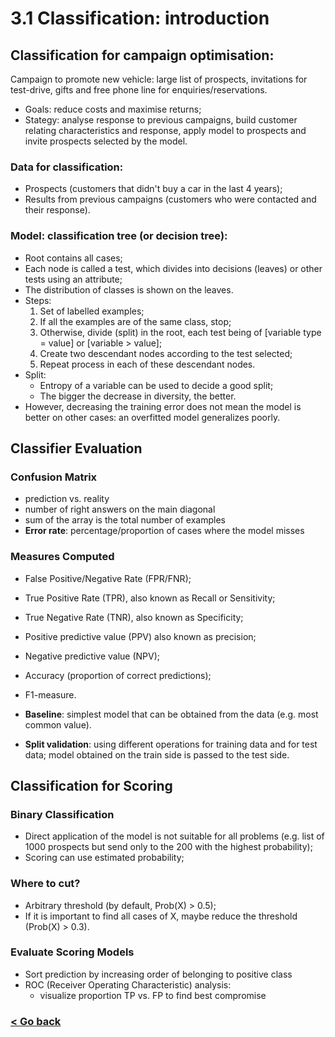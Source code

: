 # 3.1 Classification: introduction
## Classification for campaign optimisation:

Campaign to promote new vehicle: large list of prospects, invitations for test-drive, gifts and free phone line for enquiries/reservations.
-   Goals: reduce costs and maximise returns;
-   Stategy: analyse response to previous campaigns, build customer relating characteristics and response, apply model to prospects and invite prospects selected by the model.

### Data for classification:
-   Prospects (customers that didn't buy a car in the last 4 years);
-   Results from previous campaigns (customers who were contacted and their response).

### Model: classification tree (or decision tree):
-   Root contains all cases;
-   Each node is called a test, which divides into decisions (leaves) or other tests using an attribute;
-   The distribution of classes is shown on the leaves.
-   Steps:
    1.  Set of labelled examples;
    2.  If all the examples are of the same class, stop;
    3.  Otherwise, divide (split) in the root, each test being of [variable type = value] or [variable > value];
    4.  Create two descendant nodes according to the test selected;
    5.  Repeat process in each of these descendant nodes.
-   Split:
    -   Entropy of a variable can be used to decide a good split;
    -   The bigger the decrease in diversity, the better.
-   However, decreasing the training error does not mean the model is better on other cases: an overfitted model generalizes poorly.

## Classifier Evaluation
### Confusion Matrix
- prediction vs. reality
- number of right answers on the main diagonal
- sum of the array is the total number of examples
- **Error rate**: percentage/proportion of cases where the model misses

### Measures Computed
- False Positive/Negative Rate (FPR/FNR);
- True Positive Rate (TPR), also known as Recall or Sensitivity;
- True Negative Rate (TNR), also known as Specificity;
- Positive predictive value (PPV) also known as precision;
- Negative predictive value (NPV);
- Accuracy (proportion of correct predictions);
- F1-measure.

- **Baseline**: simplest model that can be obtained from the data (e.g. most common value).
- **Split validation**: using different operations for training data and for test data; model obtained on the train side is passed to the test side.

## Classification for Scoring
### Binary Classification
-  Direct application of the model is not suitable for all problems (e.g. list of 1000 prospects but send only to the 200 with the highest probability);
-  Scoring can use estimated probability;

### Where to cut?
- Arbitrary threshold (by default, Prob(X) > 0.5);
- If it is important to find all cases of X, maybe reduce the threshold (Prob(X) > 0.3).

### Evaluate Scoring Models
- Sort prediction by increasing order of belonging to positive class
- ROC (Receiver Operating Characteristic) analysis:
	- visualize proportion TP vs. FP to find best compromise

### [< Go back](/README.md)